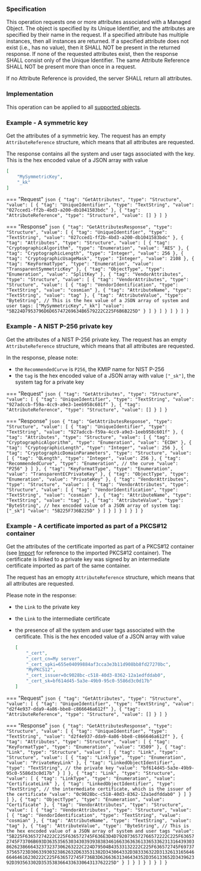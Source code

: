 ### Specification

This operation requests one or more attributes associated with a Managed Object. The object is specified by its Unique
Identifier, and the attributes are specified by their name in the request. If a specified attribute has multiple
instances, then all instances are returned. If a specified attribute does not exist (i.e., has no value), then it SHALL
NOT be present in the returned response. If none of the requested attributes exist, then the response SHALL consist only
of the Unique Identifier. The same Attribute Reference SHALL NOT be present more than once in a request.

If no Attribute Reference is provided, the server SHALL return all attributes.

### Implementation

This operation can be applied to all [supported objects](./objects.md).

### Example - A symmetric key

Get the attributes of a symmetric key. The request has an empty `AttributeReference` structure, which means that all
attributes are requested.

The response contains all the system and user tags associated with the key. This is the hex encoded value of a JSON
array with value

```json
[
    "MySymmetricKey",
    "_kk"
]
```

=== "Request"
    ```json
    {
      "tag": "GetAttributes",
      "type": "Structure",
      "value": [
        {
          "tag": "UniqueIdentifier",
          "type": "TextString",
          "value": "027cced1-ff2b-4bd3-a200-db1041583bdc"
        },
        {
          "tag": "AttributeReference",
          "type": "Structure",
          "value": []
        }
      ]
    } 
    ```

=== "Response"
    ```json
    {
      "tag": "GetAttributesResponse",
      "type": "Structure",
      "value": [
        {
          "tag": "UniqueIdentifier",
          "type": "TextString",
          "value": "027cced1-ff2b-4bd3-a200-db1041583bdc"
        },
        {
          "tag": "Attributes",
          "type": "Structure",
          "value": [
            {
              "tag": "CryptographicAlgorithm",
              "type": "Enumeration",
              "value": "AES"
            },
            {
              "tag": "CryptographicLength",
              "type": "Integer",
              "value": 256
            },
            {
              "tag": "CryptographicUsageMask",
              "type": "Integer",
              "value": 2108
            },
            {
              "tag": "KeyFormatType",
              "type": "Enumeration",
              "value": "TransparentSymmetricKey"
            },
            {
              "tag": "ObjectType",
              "type": "Enumeration",
              "value": "SplitKey"
            },
            {
              "tag": "VendorAttributes",
              "type": "Structure",
              "value": [
                {
                  "tag": "VendorAttributes",
                  "type": "Structure",
                  "value": [
                    {
                      "tag": "VendorIdentification",
                      "type": "TextString",
                      "value": "cosmian"
                    },
                    {
                      "tag": "AttributeName",
                      "type": "TextString",
                      "value": "tag"
                    },
                    {
                      "tag": "AttributeValue",
                      "type": "ByteString",
                      // This is the hex value of a JSON array of system and user tags: ["MySymmetricKey","_kk"]
                      "value": "5B224D7953796D6D65747269634B6579222C225F6B6B225D"
                    }
                  ]
                }
              ]
            }
          ]
        }
      ]
    }
    ```

### Example - A NIST P-256 private key

Get the attributes of a NIST P-256 private key. The request has an empty `AttributeReference` structure, which means that
all attributes are requested.

In the response, please note:

- the `RecommendedCurve` is `P256`, the KMIP name for NIST P-256
- the `tag` is the hex encoded value of a JSON array with value `["_sk"]`, the system tag for a private key

=== "Request"
    ```json
    {
      "tag": "GetAttributes",
      "type": "Structure",
      "value": [
        {
          "tag": "UniqueIdentifier",
          "type": "TextString",
          "value": "927adccb-f59a-4cc9-a9e3-1eeb958c601f"
        },
        {
          "tag": "AttributeReference",
          "type": "Structure",
          "value": []
        }
      ]
    }  
    ```

=== "Response"
    ```json
    {
      "tag": "GetAttributesResponse",
      "type": "Structure",
      "value": [
        {
          "tag": "UniqueIdentifier",
          "type": "TextString",
          "value": "927adccb-f59a-4cc9-a9e3-1eeb958c601f"
        },
        {
          "tag": "Attributes",
          "type": "Structure",
          "value": [
            {
              "tag": "CryptographicAlgorithm",
              "type": "Enumeration",
              "value": "ECDH"
            },
            {
              "tag": "CryptographicLength",
              "type": "Integer",
              "value": 256
            },
            {
              "tag": "CryptographicDomainParameters",
              "type": "Structure",
              "value": [
                {
                  "tag": "QLength",
                  "type": "Integer",
                  "value": 256
                },
                {
                  "tag": "RecommendedCurve",
                  "type": "Enumeration",
                  // the curve
                  "value": "P256"
                }
              ]
            },
            {
              "tag": "KeyFormatType",
              "type": "Enumeration",
              "value": "TransparentECPrivateKey"
            },
            {
              "tag": "ObjectType",
              "type": "Enumeration",
              "value": "PrivateKey"
            },
            {
              "tag": "VendorAttributes",
              "type": "Structure",
              "value": [
                {
                  "tag": "VendorAttributes",
                  "type": "Structure",
                  "value": [
                    {
                      "tag": "VendorIdentification",
                      "type": "TextString",
                      "value": "cosmian"
                    },
                    {
                      "tag": "AttributeName",
                      "type": "TextString",
                      "value": "tag"
                    },
                    {
                      "tag": "AttributeValue",
                      "type": "ByteString",
                      // hex encoded value of a JSON array of system tag: ["_sk"]
                      "value": "5B225F736B225D"
                    }
                  ]
                }
              ]
            }
          ]
        }
      ]
    }
    ```


### Example - A certificate imported as part of a PKCS#12 container

Get the attributes of the certificate imported as part of a PKCS#12 container (see [Import](./_import.md) for 
reference to the imported PKCS#12 container). The certificate is linked to a private key was signed by an 
intermediate certificate imported as part of the same container.

The request has an emopty `AttributeReference` structure, which means that all attributes are requested.

Please note in the response:

  - the `Link` to the private key 
  - the `Link` to the intermediate certificate
  - the presence of all the system and user tags associated with the certificate. This is the hex encoded value of a 
    JSON array with value

    ```json
    [
        "_cert",
        "_cert_cn=My server",
        "_cert_spki=655e04099884af3cca3e3b11d908bb8fd27270bc",
        "MyPKCS12",
        "_cert_issuer=0c9028bc-c518-40d3-8362-12a1edfddab0",
        "_cert_sk=bf614d45-5a3e-49b9-95c0-5586d3c0d17b"
    ]
    ```


=== "Request"
    ```json
    {
      "tag": "GetAttributes",
      "type": "Structure",
      "value": [
        {
          "tag": "UniqueIdentifier",
          "type": "TextString",
          "value": "d2f4e937-dda9-4a86-bbe8-c866646a612f"
        },
        {
          "tag": "AttributeReference",
          "type": "Structure",
          "value": []
        }
      ]
    }  
    ```

=== "Response"
    ```json
    {
      "tag": "GetAttributesResponse",
      "type": "Structure",
      "value": [
        {
          "tag": "UniqueIdentifier",
          "type": "TextString",
          "value": "d2f4e937-dda9-4a86-bbe8-c866646a612f"
        },
        {
          "tag": "Attributes",
          "type": "Structure",
          "value": [
            {
              "tag": "KeyFormatType",
              "type": "Enumeration",
              "value": "X509"
            },
            {
              "tag": "Link",
              "type": "Structure",
              "value": [
                {
                  "tag": "Link",
                  "type": "Structure",
                  "value": [
                    {
                      "tag": "LinkType",
                      "type": "Enumeration",
                      "value": "PrivateKeyLink"
                    },
                    {
                      "tag": "LinkedObjectIdentifier",
                      "type": "TextString",
                      // the private key
                      "value": "bf614d45-5a3e-49b9-95c0-5586d3c0d17b"
                    }
                  ]
                },
                {
                  "tag": "Link",
                  "type": "Structure",
                  "value": [
                    {
                      "tag": "LinkType",
                      "type": "Enumeration",
                      "value": "CertificateLink"
                    },
                    {
                      "tag": "LinkedObjectIdentifier",
                      "type": "TextString",
                      // the intermediate certificate, which is the issuer of the certificate
                      "value": "0c9028bc-c518-40d3-8362-12a1edfddab0"
                    }
                  ]
                }
              ]
            },
            {
              "tag": "ObjectType",
              "type": "Enumeration",
              "value": "Certificate"
            },
            {
              "tag": "VendorAttributes",
              "type": "Structure",
              "value": [
                {
                  "tag": "VendorAttributes",
                  "type": "Structure",
                  "value": [
                    {
                      "tag": "VendorIdentification",
                      "type": "TextString",
                      "value": "cosmian"
                    },
                    {
                      "tag": "AttributeName",
                      "type": "TextString",
                      "value": "tag"
                    },
                    {
                      "tag": "AttributeValue",
                      "type": "ByteString",
                     // This is the hex encoded value of a JSON array of system and user tags
                      "value": "5B225F63657274222C225F636572745F636E3D4D7920736572766572222C225F636572745F73706B693D36353565303430393938383461663363636133653362313164393038626238666432373237306263222C224D79504B43533132222C225F636572745F6973737565723D30633930323862632D633531382D343064332D383336322D313261316564666464616230222C225F636572745F736B3D62663631346434352D356133652D343962392D393563302D353538366433633064313762225D"
                    }
                  ]
                }
              ]
            }
          ]
        }
      ]
    }
    ```

